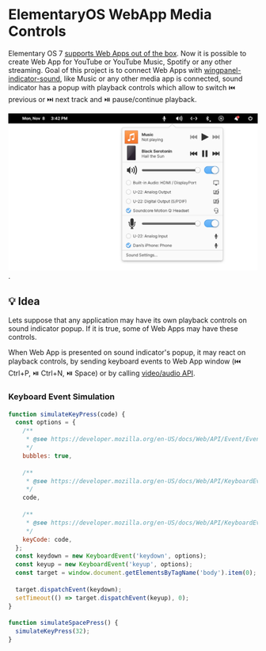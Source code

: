 #  ElementaryOS WebApp Media Controls

Elementary OS 7 [supports Web Apps out of the box](https://blog.elementary.io/os-7-available-now/#web-apps).
Now it is possible to create Web App for YouTube or YouTube Music, Spotify or any other streaming.
Goal of this project is to connect Web Apps with [wingpanel-indicator-sound](https://github.com/elementary/wingpanel-indicator-sound),
like Music or any other media app is connected, sound indicator has a popup with playback controls
which allow to switch ⏮️ previous or ⏭️ next track and ⏯️ pause/continue playback.

![wingpanel-indicator-sound](https://github.com/elementary/wingpanel-indicator-sound/raw/master/data/screenshot.png?raw=true).

## 💡 Idea

Lets suppose that any application may have its own playback controls on sound indicator popup.
If it is true, some of Web Apps may have these controls.

When Web App is presented on sound indicator's popup, it may react on playback controls,
by sending keyboard events to Web App window (⏮️ Ctrl+P, ⏯️ Ctrl+N, ⏯️ Space) or
by calling [video/audio API](https://developer.mozilla.org/en-US/docs/Learn/JavaScript/Client-side_web_APIs/Video_and_audio_APIs).

### Keyboard Event Simulation

```js
function simulateKeyPress(code) {
  const options = {
    /**
     * @see https://developer.mozilla.org/en-US/docs/Web/API/Event/Event#bubbles
     */
    bubbles: true,

    /**
     * @see https://developer.mozilla.org/en-US/docs/Web/API/KeyboardEvent/KeyboardEvent#code
     */
    code,

    /**
     * @see https://developer.mozilla.org/en-US/docs/Web/API/KeyboardEvent/KeyboardEvent#keyCode
     */
    keyCode: code,
  };
  const keydown = new KeyboardEvent('keydown', options);
  const keyup = new KeyboardEvent('keyup', options);
  const target = window.document.getElementsByTagName('body').item(0);

  target.dispatchEvent(keydown);
  setTimeout(() => target.dispatchEvent(keyup), 0);
}

function simulateSpacePress() {
  simulateKeyPress(32);
}
```

